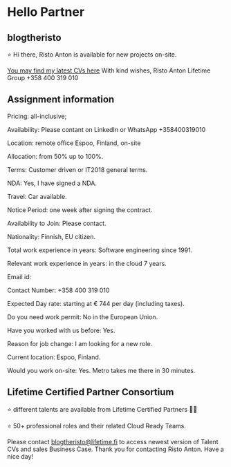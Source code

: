 # Hello Partner

## blogtheristo

⭐  Hi there, Risto Anton is available for new projects on-site.

[You may find my latest CVs here](https://github.com/blogtheristo/CV)
With kind wishes,
Risto Anton
Lifetime Group
+358 400 319 010

## Assignment information

Pricing: all-inclusive;

Availability: Please contant on LinkedIn or WhatsApp +358400319010

Location: remote office Espoo, Finland, on-site

Allocation: from 50% up to 100%.

Terms: Customer driven or IT2018 general terms.

NDA: Yes, I have signed a NDA.

Travel: Car available.

Notice Period: one week after signing the contract.

Availability to Join: Please contact.

Nationality: Finnish, EU citizen.

Total work experience in years: Software engineering since 1991.

Relevant work experience in years: in the cloud 7 years.

Email id:

Contact Number: +358 400 319 010

Expected Day rate: starting at € 744 per day (including taxes).

Do you need work permit: No in the European Union.

Have you worked with us before: Yes.

Reason for job change: I am looking for a new role.

Current location: Espoo, Finland.

Would you work on-site: Yes. Metro takes me there in 30 minutes.

## Lifetime Certified Partner Consortium

⭐ different talents are available from Lifetime Certified Partners 👱‍♀️

⭐ 50+ professional roles and their related Cloud Ready Teams.

Please contact blogtheristo@lifetime.fi to access newest version of Talent CVs and sales Business Case.
Thank you for contacting Risto Anton. Have a nice day!
